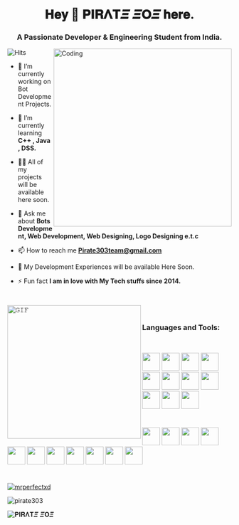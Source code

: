 <h1 align="center">𝐇𝐞𝐲 👋 𝐏𝐈𝐑𝚲𝐓𝜩 𝜩𝐎𝜩 𝐡𝐞𝐫𝐞.</h1>
<h3 align="center">A Passionate Developer & Engineering Student from India.</h3>
<img align="right" alt="Coding" width="400" src="https://media3.giphy.com/media/qgQUggAC3Pfv687qPC/giphy.webp?cid=6c09b952urwjww849sjzp4bj7defp2oogtwnnzdhmyozmsu8&ep=v1_internal_gif_by_id&rid=giphy.webp&ct=g">


![Hits](https://hits.seeyoufarm.com/api/count/incr/badge.svg?url=https%3A%2F%2Fgithub.com%2Fpirate303&count_bg=%23DDDDDD&title_bg=%23000000&icon=apachecassandra.svg&icon_color=%23E7E7E7&title=Current%20Hits&edge_flat=false)

- 🔭 I’m currently working on Bot Development Projects.

- 🌱 I’m currently learning **C++ , Java , DSS.**

- 👨‍💻 All of my projects will be available here soon.

- 💬 Ask me about **Bots Development, Web Development, Web Designing, Logo Designing e.t.c**

- 📫 How to reach me **Pirate303team@gmail.com**

- 📄 My Development Experiences will be available Here Soon. 

- ⚡ Fun fact **I am in love with My Tech stuffs since 2014.**

#
  
</p>
<img align="left" height="300px" width="300px" alt="𝙶𝙸𝙵" src="https://camo.githubusercontent.com/3b7c592ede97b6138ffd4b1cc1541c2f3b11fd39/687474703a2f2f33312e6d656469612e74756d626c722e636f6d2f31376665613932306666333665663466356238373764353231366137616164392f74756d626c725f6d6f39786a65387a5a34317163626975666f315f313238302e676966"/>
<br/>

<h3 align="left">Languages and Tools:</h3>

<br/>


<code><img height="40" width="40" src="https://www.naveedashfaq.me/img/python.png"/></code>
<code><img height="40" width="40" src="https://www.naveedashfaq.me/img/html.png"/></code>
<code><img height="40" width="40" src="https://www.naveedashfaq.me/img/java.png"/></code>
<code><img height="40" width="40" src="https://www.naveedashfaq.me/img/c.png"/></code>
<code><img height="40" width="40" src="https://www.naveedashfaq.me/img/c++.png"/></code>
<code><img height="40" width="40" src="https://www.naveedashfaq.me/img/linux.png"/></code>
<code><img height="40" width="40" src="https://icon-library.com/images/heroku-icon/heroku-icon-27.jpg"/></code>
<code><img height="40" width="40" src="https://www.naveedashfaq.me/img/git.png"/></code>
<code><img height="40" width="40" src="https://upload.wikimedia.org/wikipedia/commons/thumb/a/ae/Github-desktop-logo-symbol.svg/1200px-Github-desktop-logo-symbol.svg.png"/></code>
<code><img height="40" width="40" src="https://ratfactor.com/misc/mingw64/mingw-w64.svg"/></code>
<code><img height="40" width="40" src="https://www.naveedashfaq.me/img/unity.png"/></code>

#

<code><img height="40" width="40" src="https://i.pinimg.com/originals/5c/98/5e/5c985e0b67da1a2f01c07a30996f128f.png"/></code>
<code><img height="40" width="40" src="https://upload.wikimedia.org/wikipedia/commons/5/50/Adobe_Illustrator_icon.png"/></code>
<code><img height="40" width="40" src="https://upload.wikimedia.org/wikipedia/commons/1/1c/Adobe_Express_logo_RGB_1024px.png"/></code>
<code><img height="40" width="40" src="https://freelogopng.com/images/all_img/1656733637logo-canva-png.png"/></code>
<code><img height="40" width="40" src="https://cdn.icon-icons.com/icons2/3053/PNG/512/photoscape_x_macos_bigsur_icon_189834.png"/></code>
<code><img height="40" width="40" src="https://brandslogos.com/wp-content/uploads/images/large/arduino-logo-1.png"/></code>
<code><img height="40" width="40" src="https://static-00.iconduck.com/assets.00/visual-studio-code-icon-2048x2026-9ua8vqiy.png"/></code>
<code><img height="40" width="40" src="https://i.pinimg.com/originals/6f/73/32/6f73329230883dde8838c8f67479413f.png"/></code>
<code><img height="40" width="40" src="https://upload.wikimedia.org/wikipedia/commons/thumb/8/88/Garuda-blue-sgs.svg/1200px-Garuda-blue-sgs.svg.png"/></code>
<code><img height="40" width="40" src="https://images.rawpixel.com/image_png_social_square/czNmcy1wcml2YXRlL3Jhd3BpeGVsX2ltYWdlcy93ZWJzaXRlX2NvbnRlbnQvbHIvdjk4Mi1kMi0yMy5wbmc.png"/></code>
<code><img height="40" width="40" src="https://w7.pngwing.com/pngs/625/558/png-transparent-bing-bing-logo-logo-search-engine-brand-logo-linux-logo-3d-icon-thumbnail.png"/></code>

#
<p align="left"> <a href="https://github.com/ryo-ma/github-profile-trophy"><img src="https://github-profile-trophy.vercel.app/?username=mrperfectxd" alt="mrperfectxd" /></a> </p>

<p><img align="center" src="https://github-readme-streak-stats.herokuapp.com/?user=pirate303&" alt="pirate303" /></p>

![𝐏𝐈𝐑𝚲𝐓𝜩 𝜩𝐎𝜩](https://github-readme-stats.vercel.app/api/?username=pirate303\&show_icons=true\&title_color=fff\&icon_color=79ff97\&text_color=9f9f9f\&bg_color=151515)
